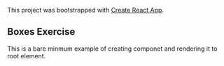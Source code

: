 This project was bootstrapped with [Create React App](https://github.com/facebook/create-react-app).

## Boxes Exercise
This is a bare minmum example of creating componet and rendering it to root element.
